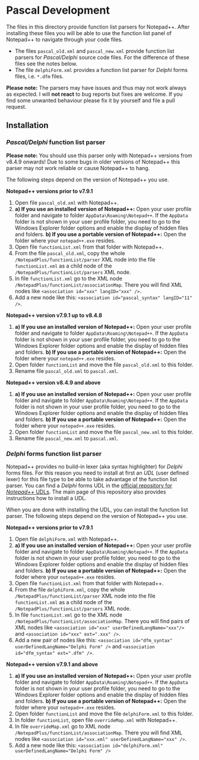 # Pascal Development

The files in this directory provide function list parsers for Notepad++. After installing these files you will be able to use the function list panel of Notepad++ to navigate through your code files.

* The files `pascal_old.xml` and `pascal_new.xml` provide function list parsers for _Pascal/Delphi_ source code files. For the difference of these files see the notes below.
* The file `delphiForm.xml` provides a function list parser for _Delphi_ forms files, i.e. `*.dfm` files.

**Please note:** The parsers may have issues and thus may not work always as expected. I will **not react** to bug reports but fixes are welcome. If you find some unwanted behaviour please fix it by yourself and file a pull request.


## Installation

### _Pascal/Delphi_ function list parser

**Please note:** You should use this parser only with Notepad++ versions from v8.4.9 onwards! Due to some bugs in older versions of Notepad++ this parser may not work reliable or cause Notepad++ to hang.

The following steps depend on the version of Notepad++ you use.

**Notepad++ versions prior to v7.9.1**

1. Open file `pascal_old.xml` with Notepad++.
2. **a) If you use an installed version of Notepad++:** Open your user profile folder and navigate to folder `AppData\Roaming\Notepad++`. If the `AppData` folder is not shown in your user profile folder, you need to go to the Windows Explorer folder options and enable the display of hidden files and folders.
   **b) If you use a portable version of Notepad++:** Open the folder where your `notepad++.exe` resides.
3. Open file `functionList.xml` from that folder with Notepad++.
4. From the file `pascal_old.xml`, copy the whole `/NotepadPlus/functionList/parser` XML node into the file `functionList.xml` as a child node of the `/NotepadPlus/functionList/parsers` XML node.
5. In file `functionList.xml` go to the XML node `/NotepadPlus/functionList/associationMap`. There you will find XML nodes like `<association id="xxx" langID="xxx" />`.
6. Add a new node like this: `<association id="pascal_syntax" langID="11" />`.

**Notepad++ version v7.9.1 up to v8.4.8**

1. **a) If you use an installed version of Notepad++:** Open your user profile folder and navigate to folder `AppData\Roaming\Notepad++`. If the `AppData` folder is not shown in your user profile folder, you need to go to the Windows Explorer folder options and enable the display of hidden files and folders.
   **b) If you use a portable version of Notepad++:** Open the folder where your `notepad++.exe` resides.
2. Open folder `functionList` and move the file `pascal_old.xml` to this folder.
3. Rename file `pascal_old.xml` to `pascal.xml`.

**Notepad++ version v8.4.9 and above**

1. **a) If you use an installed version of Notepad++:** Open your user profile folder and navigate to folder `AppData\Roaming\Notepad++`. If the `AppData` folder is not shown in your user profile folder, you need to go to the Windows Explorer folder options and enable the display of hidden files and folders.
   **b) If you use a portable version of Notepad++:** Open the folder where your `notepad++.exe` resides.
2. Open folder `functionList` and move the file `pascal_new.xml` to this folder.
3. Rename file `pascal_new.xml` to `pascal.xml`.


### _Delphi_ forms function list parser

Notepad++ provides no build-in lexer (aka syntax highlighter) for _Delphi_ forms files. For this reason you need to install at first an _UDL_ (user defined lexer) for this file type to be able to take advantage of the function list parser. You can find a _Delphi_ forms UDL in the [official repository for _Notepad++_ UDLs](https://github.com/notepad-plus-plus/userDefinedLanguages/tree/master/UDLs). The main page of this repository also provides instructions how to install a UDL.

When you are done with installing the UDL, you can install the function list parser. The following steps depend on the version of Notepad++ you use.

**Notepad++ versions prior to v7.9.1**

1. Open file `delphiForm.xml` with Notepad++.
2. **a) If you use an installed version of Notepad++:** Open your user profile folder and navigate to folder `AppData\Roaming\Notepad++`. If the `AppData` folder is not shown in your user profile folder, you need to go to the Windows Explorer folder options and enable the display of hidden files and folders.
   **b) If you use a portable version of Notepad++:** Open the folder where your `notepad++.exe` resides.
3. Open file `functionList.xml` from that folder with Notepad++.
4. From the file `delphiForm.xml`, copy the whole `/NotepadPlus/functionList/parser` XML node into the file `functionList.xml` as a child node of the `/NotepadPlus/functionList/parsers` XML node.
5. In file `functionList.xml` go to the XML node `/NotepadPlus/functionList/associationMap`. There you will find pairs of XML nodes like `<association id="xxx" userDefinedLangName="xxx"/>` and `<association id="xxx" ext=".xxx" />`.
6. Add a new pair of nodes like this: `<association id="dfm_syntax" userDefinedLangName="Delphi Form" />` and `<association id="dfm_syntax" ext=".dfm" />`.

**Notepad++ version v7.9.1 and above**

1. **a) If you use an installed version of Notepad++:** Open your user profile folder and navigate to folder `AppData\Roaming\Notepad++`. If the `AppData` folder is not shown in your user profile folder, you need to go to the Windows Explorer folder options and enable the display of hidden files and folders.
   **b) If you use a portable version of Notepad++:** Open the folder where your `notepad++.exe` resides.
2. Open folder `functionList` and move the file `delphiForm.xml` to this folder.
3. In folder `functionList`, open file `overrideMap.xml` with Notepad++.
4. In file `overrideMap.xml` go to XML node `/NotepadPlus/functionList/associationMap`. There you will find XML nodes like `<association id="xxx.xml" userDefinedLangName="xxx" />`.
5. Add a new node like this: `<association id="delphiForm.xml" userDefinedLangName="Delphi Form" />`
